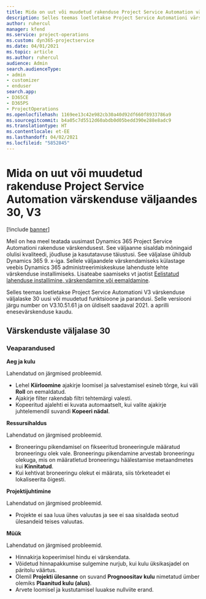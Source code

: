 ```yaml
---
title: Mida on uut või muudetud rakenduse Project Service Automation värskenduse väljaandes 30, V3
description: Selles teemas loetletakse Project Service Automationi värskenduse väljalaske 30, V3 saadaolevaid funktsioone ja parandusi.
author: ruhercul
manager: kfend
ms.service: project-operations
ms.custom: dyn365-projectservice
ms.date: 04/01/2021
ms.topic: article
ms.author: ruhercul
audience: Admin
search.audienceType:
- admin
- customizer
- enduser
search.app:
- D365CE
- D365PS
- ProjectOperations
ms.openlocfilehash: 1169ee13c42e982cb30a40d92df660f8933786a9
ms.sourcegitcommit: b4a05c7d5512d60abdb0d05bedd390e288e8adc9
ms.translationtype: HT
ms.contentlocale: et-EE
ms.lasthandoff: 04/02/2021
ms.locfileid: "5852845"
---
```

# <a name="whats-new-or-changed-in-project-service-automation-update-release-30-v3"></a>Mida on uut või muudetud rakenduse Project Service Automation värskenduse väljaandes 30, V3

[!include [banner](../includes/psa-now-project-operations.md)]

Meil on hea meel teatada uusimast Dynamics 365 Project Service Automationi rakenduse värskendusest. See väljaanne sisaldab mõningaid olulisi kvaliteedi, jõudluse ja kasutatavuse täiustusi. See väljalase ühildub Dynamics 365 9. x-iga. Sellele väljaandele värskendamiseks külastage veebis Dynamics 365 administreerimiskeskuse lahenduste lehte värskenduse installimiseks. Lisateabe saamiseks vt jaotist [Eelistatud lahenduse installimine, värskendamine või eemaldamine](https://docs.microsoft.com/power-platform/admin/install-remove-preferred-solution).

Selles teemas loetletakse Project Service Automationi V3 värskenduse väljalaske 30 uusi või muudetud funktsioone ja parandusi. Selle versiooni järgu number on V3.10.51.61 ja on üldiselt saadaval 2021. a aprilli enesevärskenduse kaudu.

## <a name="update-release-30"></a>Värskenduste väljalase 30

### <a name="bug-fixes"></a>Veaparandused

**Aeg ja kulu**

Lahendatud on järgmised probleemid.

- Lehel **Kiirloomine** ajakirje loomisel ja salvestamisel esineb tõrge, kui väli **Roll** on eemaldatud.
- Ajakirje filter rakendab filtri tehtemärgi valesti.
- Kopeeritud ajalehti ei kuvata automaatselt, kui valite ajakirje juhtelemendil suvandi **Kopeeri nädal**.

**Ressursihaldus**

Lahendatud on järgmised probleemid.

- Broneeringu pikendamisel on fikseeritud broneeringule määratud broneeringu olek vale. Broneeringu pikendamine arvestab broneeringu olekuga, mis on määratletud broneeringu häälestamise metaandmetes kui **Kinnitatud**.
- Kui kehtivat broneeringu olekut ei määrata, siis tõrketeadet ei lokaliseerita õigesti.

**Projektijuhtimine**

Lahendatud on järgmised probleemid.

- Projekte ei saa luua ühes valuutas ja see ei saa sisaldada seotud ülesandeid teises valuutas.

**Müük**

Lahendatud on järgmised probleemid.

- Hinnakirja kopeerimisel hindu ei värskendata.
- Võidetud hinnapakkumise sulgemine nurjub, kui kulu üksikasjadel on päritolu väärtus.
- Olemil **Projekti ülesanne** on suvand **Prognoositav kulu** nimetatud ümber olemiks **Plaanitud kulu (alus)**.
- Arvete loomisel ja kustutamisel luuakse nullviite erand.
